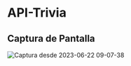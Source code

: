 # API-Trivia

## Captura de Pantalla
![Captura desde 2023-06-22 09-07-38](https://github.com/gcharalla/api-trivia/assets/58303705/71fd0e55-6988-4fc8-87dc-6bad47aada29)
